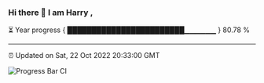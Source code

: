 ### Hi there 👋 I am Harry , 

⏳ Year progress { ████████████████████████▁▁▁▁▁▁ } 80.78 %

---

⏰ Updated on Sat, 22 Oct 2022 20:33:00 GMT

![Progress Bar CI](https://github.com/duykhang68/duykhang68/workflows/Progress%20Bar%20CI/badge.svg)
